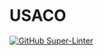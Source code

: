 # USACO

[![GitHub Super-Linter](https://github.com/gnishida/USACO/workflows/Lint%20Code%20Base/badge.svg)](https://github.com/marketplace/actions/super-linter)
